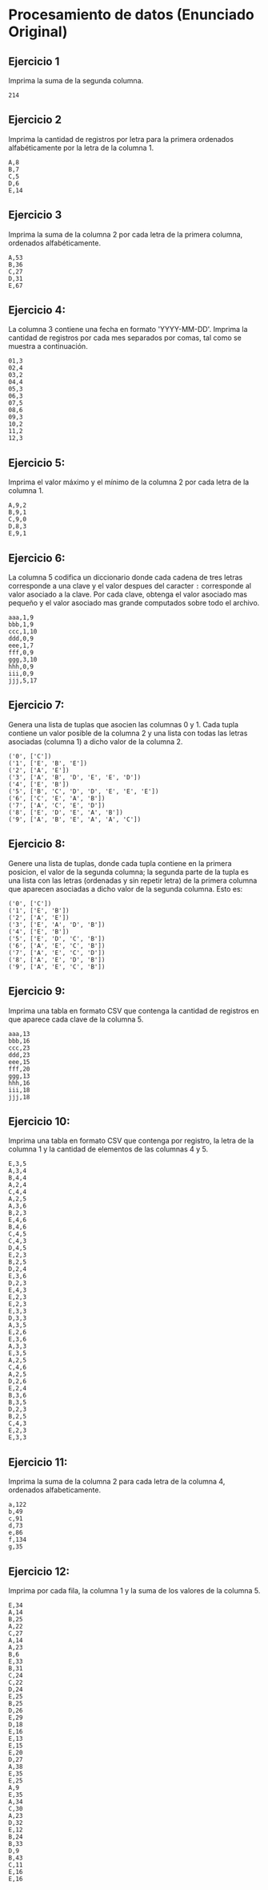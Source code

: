 # Procesamiento de datos (Enunciado Original)

## Ejercicio 1

Imprima la suma de la segunda columna.

    214

## Ejercicio 2

Imprima la cantidad de registros por letra para la primera
ordenados alfabéticamente por la letra de la columna 1.

    A,8
    B,7
    C,5
    D,6
    E,14

## Ejercicio 3

Imprima la suma de la columna 2 por cada letra de la primera
columna, ordenados alfabéticamente.

    A,53
    B,36
    C,27
    D,31
    E,67

## Ejercicio 4:

La columna 3 contiene una fecha en formato 'YYYY-MM-DD'. Imprima la
cantidad de registros por cada mes separados por comas, tal como se
muestra a continuación.

    01,3
    02,4
    03,2
    04,4
    05,3
    06,3
    07,5
    08,6
    09,3
    10,2
    11,2
    12,3

## Ejercicio 5:

Imprima el valor máximo y el mínimo de la columna 2 por cada letra de la
columna 1.

    A,9,2
    B,9,1
    C,9,0
    D,8,3
    E,9,1

## Ejercicio 6:

La columna 5 codifica un diccionario donde cada cadena de tres letras
corresponde a una clave y el valor despues del caracter `:` corresponde
al valor asociado a la clave. Por cada clave, obtenga el valor asociado
mas pequeño y el valor asociado mas grande computados sobre todo el
archivo.

    aaa,1,9
    bbb,1,9
    ccc,1,10
    ddd,0,9
    eee,1,7
    fff,0,9
    ggg,3,10
    hhh,0,9
    iii,0,9
    jjj,5,17

## Ejercicio 7:

Genera una lista de tuplas que asocien las columnas 0 y 1. Cada tupla
contiene un valor posible de la columna 2 y una lista con todas las
letras asociadas (columna 1) a dicho valor de la columna 2.

    ('0', ['C'])
    ('1', ['E', 'B', 'E'])
    ('2', ['A', 'E'])
    ('3', ['A', 'B', 'D', 'E', 'E', 'D'])
    ('4', ['E', 'B'])
    ('5', ['B', 'C', 'D', 'D', 'E', 'E', 'E'])
    ('6', ['C', 'E', 'A', 'B'])
    ('7', ['A', 'C', 'E', 'D'])
    ('8', ['E', 'D', 'E', 'A', 'B'])
    ('9', ['A', 'B', 'E', 'A', 'A', 'C'])

## Ejercicio 8:

Genere una lista de tuplas, donde cada tupla contiene en la primera posicion,
el valor de la segunda columna; la segunda parte de la tupla es una lista con
las letras (ordenadas y sin repetir letra) de la primera  columna que
aparecen asociadas a dicho valor de la segunda columna. Esto es:

    ('0', ['C'])
    ('1', ['E', 'B'])
    ('2', ['A', 'E'])
    ('3', ['E', 'A', 'D', 'B'])
    ('4', ['E', 'B'])
    ('5', ['E', 'D', 'C', 'B'])
    ('6', ['A', 'E', 'C', 'B'])
    ('7', ['A', 'E', 'C', 'D'])
    ('8', ['A', 'E', 'D', 'B'])
    ('9', ['A', 'E', 'C', 'B'])

## Ejercicio 9:

Imprima una tabla en formato CSV que contenga la cantidad de registros en que
aparece cada clave de la columna 5.

    aaa,13
    bbb,16
    ccc,23
    ddd,23
    eee,15
    fff,20
    ggg,13
    hhh,16
    iii,18
    jjj,18

## Ejercicio 10:

Imprima una tabla en formato CSV que contenga por registro, la letra de la
columna 1 y la cantidad de elementos de las columnas 4 y 5.

    E,3,5
    A,3,4
    B,4,4
    A,2,4
    C,4,4
    A,2,5
    A,3,6
    B,2,3
    E,4,6
    B,4,6
    C,4,5
    C,4,3
    D,4,5
    E,2,3
    B,2,5
    D,2,4
    E,3,6
    D,2,3
    E,4,3
    E,2,3
    E,2,3
    E,3,3
    D,3,3
    A,3,5
    E,2,6
    E,3,6
    A,3,3
    E,3,5
    A,2,5
    C,4,6
    A,2,5
    D,2,6
    E,2,4
    B,3,6
    B,3,5
    D,2,3
    B,2,5
    C,4,3
    E,2,3
    E,3,3

## Ejercicio 11:

Imprima la suma de la columna 2 para cada letra de la columna 4,
ordenados alfabeticamente.

    a,122
    b,49
    c,91
    d,73
    e,86
    f,134
    g,35

## Ejercicio 12:

Imprima por cada fila, la columna 1 y la suma de los valores de la
columna 5.

    E,34
    A,14
    B,25
    A,22
    C,27
    A,14
    A,23
    B,6
    E,33
    B,31
    C,24
    C,22
    D,24
    E,25
    B,25
    D,26
    E,29
    D,18
    E,16
    E,13
    E,15
    E,20
    D,27
    A,38
    E,35
    E,25
    A,9
    E,35
    A,34
    C,30
    A,23
    D,32
    E,12
    B,24
    B,33
    D,9
    B,43
    C,11
    E,16
    E,16
